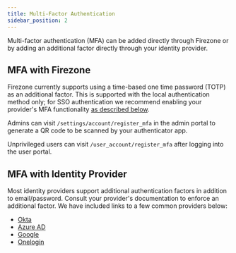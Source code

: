 ```yaml
---
title: Multi-Factor Authentication
sidebar_position: 2
---
```


Multi-factor authentication (MFA) can be added directly through Firezone
or by adding an additional factor directly through your identity provider.

## MFA with Firezone

Firezone currently supports using a time-based one time password
(TOTP) as an additional factor. This is supported with the local authentication method only; for SSO authentication we recommend enabling your provider's MFA functionality [as described below](#identity-provider).

Admins can visit `/settings/account/register_mfa` in the admin portal to generate a
QR code to be scanned by your authenticator app.

Unprivileged users can visit `/user_account/register_mfa` after logging into
the user portal.

## MFA with Identity Provider

Most identity providers support additional authentication factors in addition to email/password. Consult your provider's documentation to enforce an
additional factor. We have included links to a few common providers below:

* [Okta](https://help.okta.com/en-us/Content/Topics/Security/mfa/mfa-home.htm)
* [Azure AD](https://docs.microsoft.com/en-us/azure/active-directory/authentication/concept-mfa-howitworks)
* [Google](https://support.google.com/a/answer/175197)
* [Onelogin](https://www.onelogin.com/getting-started/free-trial-plan/add-mfa)
